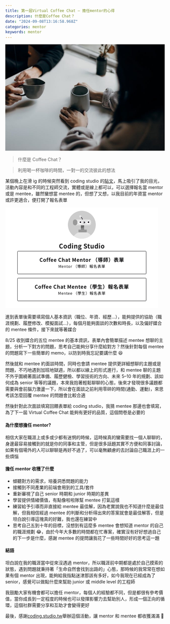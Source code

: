 ```yaml
---
title: 第一屆Virtual Coffee Chat — 擔任mentor的心得
description: 什麼是Coffee Chat？
date: "2024-09-08T13:16:58.968Z"
categories: mentor
keywords: mentor
---
```


![](/img/1__iZDZeP0__e3HWnK7ghU1QpQ.jpeg)

> 什麼是 Coffee Chat？

> 利用喝一杯咖啡的時間，一對一的交流彼此的想法

某個晚上在滑 ig 的時候突然看到 coding studio 的[貼文](https://www.instagram.com/p/C-Pwg3IyhkY/?img_index=1)，馬上吸引了我的目光，活動內容是和不同的工程師交流，實體或是線上都可以，可以選擇報名當 mentor 或是 mentee，雖然蠻想當 mentee 的，但想了又想，以我目前的年資當 mentor 或許更適合，便打開了報名表單

![](/img/1__ktjadKz56nqXF7wuOkcbSw.png)

進到表單後需要填寫個人基本資訊（職位、年資、經歷…），能夠提供的協助（職涯規劃、履歷修改、模擬面試…），每個月能夠面談的次數和時長，以及偏好媒合的 mentee 條件，接下來就等著媒合

8/25 收到媒合的五位 mentee 的基本資訊，表單內會簡單描述 mentee 想聊的主題，分析一下對方的問題，思考自己能夠分享什麼給對方？然後針對每個 mentee 的問題寫下一些簡單的 memo，以防到時我忘記要講什麼 😆

然後就和 mentee 約面談時間，同時也會請 mentee 提供更詳細想聊的主題或是問題，不巧地遇到加班地獄週，所以都以線上的形式進行，和 mentee 聊的主題不外乎圍繞著面試準備、履歷健檢、學習技術的方向、未來 5–10 年的規劃、該如何成為 senior 等等的議題，本來我抱著輕鬆聊聊的心態，後來才發現很多議題都需要與會前腦力激盪一下，所以會在面談之前利用零碎的時間(通勤、運動)，來思考該怎麼回覆 mentee 的問題會比較合適

然後針對此次面談填寫回饋表單給 coding studio，我猜 mentee 那邊也會填寫，為了下一屆 Virtual Coffee Chat 能夠有更好的品質，這個問卷是必要的

#### 為什麼想擔任 mentor?

相信大家在職涯上或多或少都有迷惘的時候，這時候真的蠻需要找一個人聊聊的，身邊最容易接觸到的就是你的同事和主管，但是很多話題其實不方便和同事討論，如果有個場外的人可以聊聊是再好不過了，可以毫無顧慮的去討論自己職涯上的一些煩惱

#### 擔任 mentor 收穫了什麼

- 傾聽對方的需求，培養洞悉問題的能力
- 接觸到不同產業的前端會用到的工具/套件
- 重新審視了自己 senior 時期和 junior 時期的差異
- 學習提供情緒價值，有點像啦啦隊幫 mentee 打氣這樣
- 練習給予引導而非直接給 mentee 最佳解，因為老實說我也不知道什麼是最佳解，但我相信經過 mentee 的判斷和分析得出來的答案就會是最佳解答，但是坦白說引導這塊真的好難，我也還在練習中
- 思考自己五到十年的目標，沒想到有這麼多 mentee 會想知道 mentor 的自己的職涯規劃 😂，由於今年大多數的時間都在忙專案，確實沒有好好想過自己的下一步是什麼，感謝 mentee 的提問讓我花了一些時間好好的思考這一題

#### 結語

坦白說在我的職涯當中從來沒遇過 mentor，所以職涯前中期都是處於自己摸索的狀態，遇到問題就秉持著「生命自然會找到出路的」心態，那時候的我常常在想如果有個 mentor 出現，能夠給我指點迷津那該有多好，如今我現在已經成為了 senior，感覺可以做點什麼來幫助 junior 或 middle level 的工程師

我鼓勵大家有機會都可以擔任 mentor，每個人的經驗都不同，但是都很有參考價值，當你成長到一定程度的時候也可以發揮影響力去幫助別人，形成一個正向的循環，這個社群需要分享和互助才會變得更好

最後，感謝[coding.studio.tw](https://www.instagram.com/coding.studio.tw/)舉辦這個活動，讓 mentor 和 mentee 都收獲滿滿 👏
